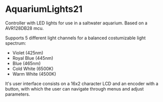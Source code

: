 # AquariumLights21
Controller with LED lights for use in a saltwater aquarium. Based on a AVR128DB28 mcu.

Supports 5 different light channels for a balanced costumizable light spectrum:
- Violet (425nm)
- Royal Blue (445nm)
- Blue (465nm)
- Cold White (6500K)
- Warm White (4500K)

It's user interface consists on a 16x2 character LCD and an encoder with a button, with which the user can navigate through menus and adjust parameters.

